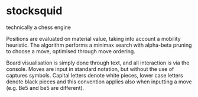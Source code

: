 # stocksquid
technically a chess engine


Positions are evaluated on material value, taking into account a mobility heuristic. The algorithm performs a minimax search with alpha-beta pruning to choose a move, optimised through move ordering.

Board visualisation is simply done through text, and all interaction is via the console. Moves are input in standard notation, but without the use of captures symbols. Capital letters denote white pieces, lower case letters denote black pieces and this convention applies also when inputting a move (e.g. Be5 and be5 are different).
